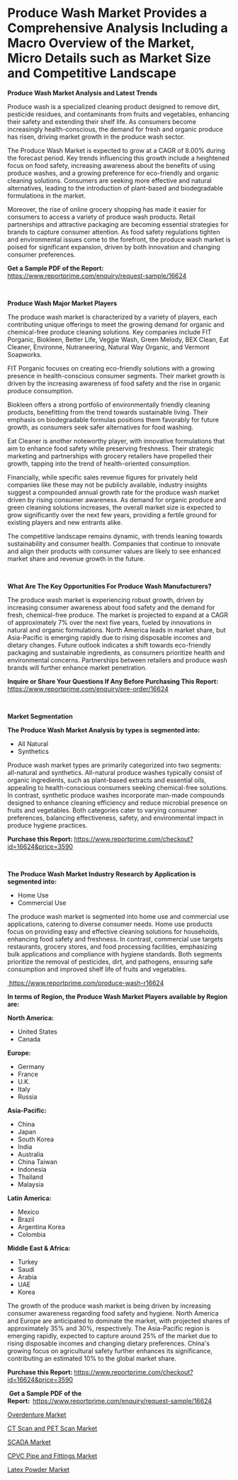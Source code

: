 <p><h1>Produce Wash Market Provides a Comprehensive Analysis Including a Macro Overview of the Market, Micro Details such as Market Size and Competitive Landscape</h1></p><p><strong>Produce Wash Market Analysis and Latest Trends</strong></p>
<p><p>Produce wash is a specialized cleaning product designed to remove dirt, pesticide residues, and contaminants from fruits and vegetables, enhancing their safety and extending their shelf life. As consumers become increasingly health-conscious, the demand for fresh and organic produce has risen, driving market growth in the produce wash sector. </p><p>The Produce Wash Market is expected to grow at a CAGR of 8.00% during the forecast period. Key trends influencing this growth include a heightened focus on food safety, increasing awareness about the benefits of using produce washes, and a growing preference for eco-friendly and organic cleaning solutions. Consumers are seeking more effective and natural alternatives, leading to the introduction of plant-based and biodegradable formulations in the market. </p><p>Moreover, the rise of online grocery shopping has made it easier for consumers to access a variety of produce wash products. Retail partnerships and attractive packaging are becoming essential strategies for brands to capture consumer attention. As food safety regulations tighten and environmental issues come to the forefront, the produce wash market is poised for significant expansion, driven by both innovation and changing consumer preferences.</p></p>
<p><strong>Get a Sample PDF of the Report:&nbsp;</strong> <a href="https://www.reportprime.com/enquiry/request-sample/16624?utm_campaign=36&utm_medium=2&utm_source=Github&utm_content=ia&utm_term=23112024&utm_id=produce-wash">https://www.reportprime.com/enquiry/request-sample/16624</a></p>
<p>&nbsp;</p>
<p><strong>Produce Wash Major Market Players</strong></p>
<p><p>The produce wash market is characterized by a variety of players, each contributing unique offerings to meet the growing demand for organic and chemical-free produce cleaning solutions. Key companies include FIT Porganic, Biokleen, Better Life, Veggie Wash, Green Melody, BEX Clean, Eat Cleaner, Environne, Nutraneering, Natural Way Organic, and Vermont Soapworks.</p><p>FIT Porganic focuses on creating eco-friendly solutions with a growing presence in health-conscious consumer segments. Their market growth is driven by the increasing awareness of food safety and the rise in organic produce consumption. </p><p>Biokleen offers a strong portfolio of environmentally friendly cleaning products, benefitting from the trend towards sustainable living. Their emphasis on biodegradable formulas positions them favorably for future growth, as consumers seek safer alternatives for food washing.</p><p>Eat Cleaner is another noteworthy player, with innovative formulations that aim to enhance food safety while preserving freshness. Their strategic marketing and partnerships with grocery retailers have propelled their growth, tapping into the trend of health-oriented consumption.</p><p>Financially, while specific sales revenue figures for privately held companies like these may not be publicly available, industry insights suggest a compounded annual growth rate for the produce wash market driven by rising consumer awareness. As demand for organic produce and green cleaning solutions increases, the overall market size is expected to grow significantly over the next few years, providing a fertile ground for existing players and new entrants alike.</p><p>The competitive landscape remains dynamic, with trends leaning towards sustainability and consumer health. Companies that continue to innovate and align their products with consumer values are likely to see enhanced market share and revenue growth in the future.</p></p>
<p>&nbsp;</p>
<p><strong>What Are The Key Opportunities For Produce Wash Manufacturers?</strong></p>
<p><p>The produce wash market is experiencing robust growth, driven by increasing consumer awareness about food safety and the demand for fresh, chemical-free produce. The market is projected to expand at a CAGR of approximately 7% over the next five years, fueled by innovations in natural and organic formulations. North America leads in market share, but Asia-Pacific is emerging rapidly due to rising disposable incomes and dietary changes. Future outlook indicates a shift towards eco-friendly packaging and sustainable ingredients, as consumers prioritize health and environmental concerns. Partnerships between retailers and produce wash brands will further enhance market penetration.</p></p>
<p><strong>Inquire or Share Your Questions If Any Before Purchasing This Report:</strong> <a href="https://www.reportprime.com/enquiry/pre-order/16624?utm_campaign=36&utm_medium=2&utm_source=Github&utm_content=ia&utm_term=23112024&utm_id=produce-wash">https://www.reportprime.com/enquiry/pre-order/16624</a></p>
<p>&nbsp;</p>
<p><strong>Market Segmentation</strong></p>
<p><strong>The Produce Wash Market Analysis by types is segmented into:</strong></p>
<p><ul><li>All Natural</li><li>Synthetics</li></ul></p>
<p><p>Produce wash market types are primarily categorized into two segments: all-natural and synthetics. All-natural produce washes typically consist of organic ingredients, such as plant-based extracts and essential oils, appealing to health-conscious consumers seeking chemical-free solutions. In contrast, synthetic produce washes incorporate man-made compounds designed to enhance cleaning efficiency and reduce microbial presence on fruits and vegetables. Both categories cater to varying consumer preferences, balancing effectiveness, safety, and environmental impact in produce hygiene practices.</p></p>
<p><strong>Purchase this Report:&nbsp;</strong><a href="https://www.reportprime.com/checkout?id=16624&price=3590&utm_campaign=36&utm_medium=2&utm_source=Github&utm_content=ia&utm_term=23112024&utm_id=produce-wash">https://www.reportprime.com/checkout?id=16624&price=3590</a></p>
<p>&nbsp;</p>
<p><strong>The Produce Wash Market Industry Research by Application is segmented into:</strong></p>
<p><ul><li>Home Use</li><li>Commercial Use</li></ul></p>
<p><p>The produce wash market is segmented into home use and commercial use applications, catering to diverse consumer needs. Home use products focus on providing easy and effective cleaning solutions for households, enhancing food safety and freshness. In contrast, commercial use targets restaurants, grocery stores, and food processing facilities, emphasizing bulk applications and compliance with hygiene standards. Both segments prioritize the removal of pesticides, dirt, and pathogens, ensuring safe consumption and improved shelf life of fruits and vegetables.</p></p>
<p><a href="https://www.reportprime.com/produce-wash-r16624?utm_campaign=36&utm_medium=2&utm_source=Github&utm_content=ia&utm_term=23112024&utm_id=produce-wash">&nbsp;https://www.reportprime.com/produce-wash-r16624</a></p>
<p><strong>In terms of Region, the Produce Wash Market Players available by Region are:</strong></p>
<p>
    <p> <strong> North America: </strong>
        <ul>
            <li>United States</li>
            <li>Canada</li>
        </ul>
        </p> 
    <p> <strong> Europe: </strong>
        <ul>
            <li>Germany</li>
            <li>France</li>
            <li>U.K.</li>
            <li>Italy</li>
            <li>Russia</li>
        </ul>
        </p> 
    <p> <strong> Asia-Pacific: </strong>
        <ul>
            <li>China</li>
            <li>Japan</li>
            <li>South Korea</li>
            <li>India</li>
            <li>Australia</li>
            <li>China Taiwan</li>
            <li>Indonesia</li>
            <li>Thailand</li>
            <li>Malaysia</li>
        </ul>
        </p> 
    <p> <strong> Latin America: </strong>
        <ul>
            <li>Mexico</li>
            <li>Brazil</li>
            <li>Argentina Korea</li>
            <li>Colombia</li>
        </ul>
        </p> 
    <p> <strong> Middle East & Africa: </strong>
        <ul>
            <li>Turkey</li>
            <li>Saudi</li>
            <li>Arabia</li>
            <li>UAE</li>
            <li>Korea</li>
        </ul>
    </p>
    </p>
<p><p>The growth of the produce wash market is being driven by increasing consumer awareness regarding food safety and hygiene. North America and Europe are anticipated to dominate the market, with projected shares of approximately 35% and 30%, respectively. The Asia-Pacific region is emerging rapidly, expected to capture around 25% of the market due to rising disposable incomes and changing dietary preferences. China's growing focus on agricultural safety further enhances its significance, contributing an estimated 10% to the global market share.</p></p>
<p><strong>Purchase this Report: </strong><a href="https://www.reportprime.com/checkout?id=16624&price=3590&utm_campaign=36&utm_medium=2&utm_source=Github&utm_content=ia&utm_term=23112024&utm_id=produce-wash">https://www.reportprime.com/checkout?id=16624&price=3590</a></p>
<p>&nbsp;<strong>Get a Sample PDF of the Report:&nbsp;&nbsp;</strong><a href="https://www.reportprime.com/enquiry/request-sample/16624?utm_campaign=36&utm_medium=2&utm_source=Github&utm_content=ia&utm_term=23112024&utm_id=produce-wash">https://www.reportprime.com/enquiry/request-sample/16624</a></p>
<p><strong></strong></p>
<p><p><a href="https://www.linkedin.com/pulse/overdenture-market-scope-shows-upward-growth-projected-lpnbe?utm_campaign=36&utm_medium=2&utm_source=Github&utm_content=ia&utm_term=23112024&utm_id=produce-wash">Overdenture Market</a></p><p><a href="https://www.linkedin.com/pulse/comprehensive-ct-scan-pet-market-report-size-trends-projected-0i29e?utm_campaign=36&utm_medium=2&utm_source=Github&utm_content=ia&utm_term=23112024&utm_id=produce-wash">CT Scan and PET Scan Market</a></p><p><a href="https://issuu.com/reportprime-2/docs/scada-market-size-2030.pptx_473938a89e3c99?utm_campaign=36&utm_medium=2&utm_source=Github&utm_content=ia&utm_term=23112024&utm_id=produce-wash">SCADA Market</a></p><p><a href="https://github.com/tamvrosiya/Market-Research-Report-List-6/blob/main/cpvc-pipe-and-fittings-market.md?utm_campaign=36&utm_medium=2&utm_source=Github&utm_content=ia&utm_term=23112024&utm_id=produce-wash">CPVC Pipe and Fittings Market</a></p><p><a href="https://github.com/SanjidaKhan901/Market-Research-Report-List-1/blob/main/latex-powder-market.md?utm_campaign=36&utm_medium=2&utm_source=Github&utm_content=ia&utm_term=23112024&utm_id=produce-wash">Latex Powder Market</a></p></p>